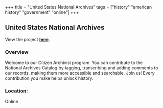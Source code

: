 +++
title = "United States National Archives"
tags = ["history" "american history" "government" "online"]
+++

## United States National Archives

View the project [**here**](https://www.archives.gov/citizen-archivist).

### Overview

Welcome to our Citizen Archivist program. You can contribute to the National Archives Catalog by tagging, transcribing and adding comments to our records, making them more accessible and searchable. Join us! Every contribution you make helps unlock history.

### Location:
Online
